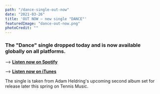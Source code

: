 ```yaml
---
path: "/dance-single-out-now"
date: "2021-03-26"
title: 'OUT NOW – new single "DANCE"'
featuredImage: "dance-out-now.png"
photoCredit: ""
---
```


### The "Dance" single dropped today and is now available globally on all platforms.

––> **[Listen now on Spotify](spotify:album:7lpHjjvrMggNhHpxIINvFr)**

––> **[Listen now on iTunes](https://music.apple.com/us/album/dance-single/1555719857?ls=1&app=itunes)**

The single is taken from Adam Heldring's upcoming second album set for release later this spring on Tennis Music.